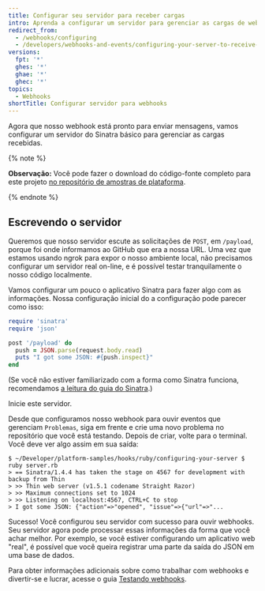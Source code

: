 ```yaml
---
title: Configurar seu servidor para receber cargas
intro: Aprenda a configurar um servidor para gerenciar as cargas de webhook recebidas.
redirect_from:
  - /webhooks/configuring
  - /developers/webhooks-and-events/configuring-your-server-to-receive-payloads
versions:
  fpt: '*'
  ghes: '*'
  ghae: '*'
  ghec: '*'
topics:
  - Webhooks
shortTitle: Configurar servidor para webhooks
---
```


Agora que nosso webhook está pronto para enviar mensagens, vamos configurar um servidor do Sinatra básico para gerenciar as cargas recebidas.

{% note %}

**Observação:** Você pode fazer o download do código-fonte completo para este projeto [no repositório de amostras de plataforma][platform samples].

{% endnote %}

## Escrevendo o servidor

Queremos que nosso servidor escute as solicitações de `POST`, em `/payload`, porque foi onde informamos ao GitHub que era a nossa URL. Uma vez que estamos usando ngrok para expor o nosso ambiente local, não precisamos configurar um servidor real on-line, e é possível testar tranquilamente o nosso código localmente.

Vamos configurar um pouco o aplicativo Sinatra para fazer algo com as informações. Nossa configuração inicial do a configuração pode parecer como isso:

``` ruby
require 'sinatra'
require 'json'

post '/payload' do
  push = JSON.parse(request.body.read)
  puts "I got some JSON: #{push.inspect}"
end
```

(Se você não estiver familiarizado com a forma como Sinatra funciona, recomendamos [a leitura do guia do Sinatra][Sinatra].)

Inicie este servidor.

Desde que configuramos nosso webhook para ouvir eventos que gerenciam `Problemas`, siga em frente e crie uma novo problema no repositório que você está testando. Depois de criar, volte para o terminal. Você deve ver algo assim em sua saída:

```shell
$ ~/Developer/platform-samples/hooks/ruby/configuring-your-server $ ruby server.rb
> == Sinatra/1.4.4 has taken the stage on 4567 for development with backup from Thin
> >> Thin web server (v1.5.1 codename Straight Razor)
> >> Maximum connections set to 1024
> >> Listening on localhost:4567, CTRL+C to stop
> I got some JSON: {"action"=>"opened", "issue"=>{"url"=>"...
```

Sucesso! Você configurou seu servidor com sucesso para ouvir webhooks. Seu servidor agora pode processar essas informações da forma que você achar melhor. Por exemplo, se você estiver configurando um aplicativo web "real", é possível que você queira registrar uma parte da saída do JSON em uma base de dados.

Para obter informações adicionais sobre como trabalhar com webhooks e divertir-se e lucrar, acesse o guia [Testando webhooks](/webhooks/testing).

[platform samples]: https://github.com/github/platform-samples/tree/master/hooks/ruby/configuring-your-server
[Sinatra]: http://www.sinatrarb.com/
